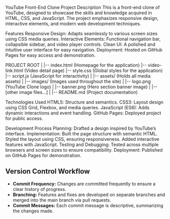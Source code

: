 YouTube Front-End Clone Project Description This is a front-end clone of YouTube, designed to showcase the skills and knowledge acquired in HTML, CSS, and JavaScript. The project emphasizes responsive design, interactive elements, and modern web development techniques.

Features Responsive Design: Adapts seamlessly to various screen sizes using CSS media queries. Interactive Elements: Functional navigation bar, collapsible sidebar, and video player controls. Clean UI: A polished and intuitive user interface for easy navigation. Deployment: Hosted on GitHub Pages for easy access and demonstration.

PROJECT ROOT | |-- index.html (Homepage for the application) |-- video-link.html (Video detail page) |-- style.css (Global styles for the application) |-- script.js (JavaScript for interactivity) | |-- assets/ (Holds all media assets) | |-- images/ (Images used throughout the site) | |-- logo.png (YouTube Clone logo) | |-- banner.png (Hero section banner image) | |-- [other image files...] | |-- README.md (Project documentation)

Technologies Used HTML5: Structure and semantics. CSS3: Layout design using CSS Grid, Flexbox, and media queries. JavaScript (ES6): Adds dynamic interactions and event handling. GitHub Pages: Deployed project for public access.

Development Process Planning: Drafted a design inspired by YouTube’s interface. Implementation: Built the page structure with semantic HTML. Styled the layout using CSS, ensuring responsiveness. Added interactive features with JavaScript. Testing and Debugging: Tested across multiple browsers and screen sizes to ensure compatibility. Deployment: Published on GitHub Pages for demonstration.

## Version Control Workflow

- **Commit Frequency:** Changes are committed frequently to ensure a clear history of progress.
- **Branching:** Features and fixes are developed on separate branches and merged into the main branch via pull requests.
- **Commit Messages:** Each commit message is descriptive, summarizing the changes made.

